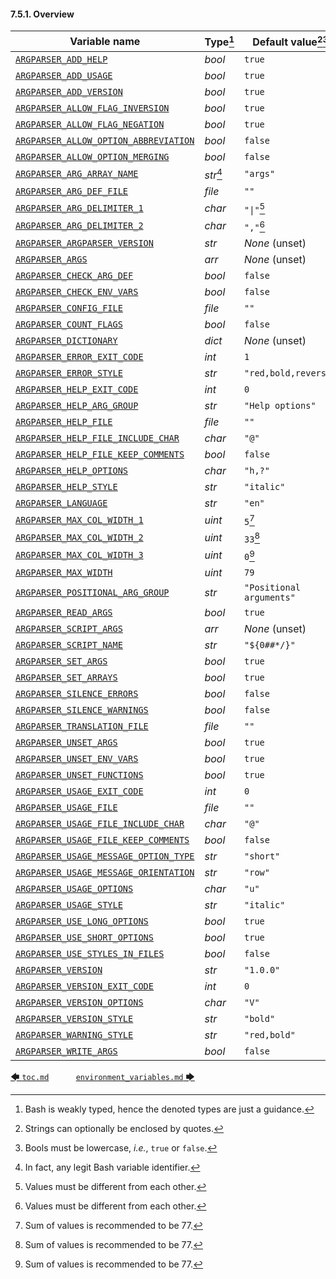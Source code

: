 #### 7.5.1. Overview

| Variable name                                                                      | Type[^14]  | Default value[^15][^16]  |
|------------------------------------------------------------------------------------|------------|--------------------------|
| [`ARGPARSER_ADD_HELP`](environment_variables.md#752-argparser_add_help)                                    | *bool*     | `true`                   |
| [`ARGPARSER_ADD_USAGE`](environment_variables.md#753-argparser_add_usage)                                  | *bool*     | `true`                   |
| [`ARGPARSER_ADD_VERSION`](environment_variables.md#754-argparser_add_version)                              | *bool*     | `true`                   |
| [`ARGPARSER_ALLOW_FLAG_INVERSION`](environment_variables.md#755-argparser_allow_flag_inversion)            | *bool*     | `true`                   |
| [`ARGPARSER_ALLOW_FLAG_NEGATION`](environment_variables.md#756-argparser_allow_flag_negation)              | *bool*     | `true`                   |
| [`ARGPARSER_ALLOW_OPTION_ABBREVIATION`](environment_variables.md#757-argparser_allow_option_abbreviation)  | *bool*     | `false`                  |
| [`ARGPARSER_ALLOW_OPTION_MERGING`](environment_variables.md#758-argparser_allow_option_merging)            | *bool*     | `false`                  |
| [`ARGPARSER_ARG_ARRAY_NAME`](environment_variables.md#759-argparser_arg_array_name)                        | *str*[^17] | `"args"`                 |
| [`ARGPARSER_ARG_DEF_FILE`](environment_variables.md#7510-argparser_arg_def_file)                           | *file*     | `""`                     |
| [`ARGPARSER_ARG_DELIMITER_1`](environment_variables.md#7511-argparser_arg_delimiter_1)                     | *char*     | `"\|"`[^18]              |
| [`ARGPARSER_ARG_DELIMITER_2`](environment_variables.md#7512-argparser_arg_delimiter_2)                     | *char*     | `","`[^18]               |
| [`ARGPARSER_ARGPARSER_VERSION`](environment_variables.md#7513-argparser_argparser_version)                 | *str*      | *None* (unset)           |
| [`ARGPARSER_ARGS`](environment_variables.md#7514-argparser_args)                                           | *arr*      | *None* (unset)           |
| [`ARGPARSER_CHECK_ARG_DEF`](environment_variables.md#7515-argparser_check_arg_def)                         | *bool*     | `false`                  |
| [`ARGPARSER_CHECK_ENV_VARS`](environment_variables.md#7516-argparser_check_env_vars)                       | *bool*     | `false`                  |
| [`ARGPARSER_CONFIG_FILE`](environment_variables.md#7517-argparser_config_file)                             | *file*     | `""`                     |
| [`ARGPARSER_COUNT_FLAGS`](environment_variables.md#7518-argparser_count_flags)                             | *bool*     | `false`                  |
| [`ARGPARSER_DICTIONARY`](environment_variables.md#7519-argparser_dictionary)                               | *dict*     | *None* (unset)           |
| [`ARGPARSER_ERROR_EXIT_CODE`](environment_variables.md#7520-argparser_error_exit_code)                     | *int*      | `1`                      |
| [`ARGPARSER_ERROR_STYLE`](environment_variables.md#7521-argparser_error_style)                             | *str*      | `"red,bold,reverse"`     |
| [`ARGPARSER_HELP_EXIT_CODE`](environment_variables.md#7523-argparser_help_exit_code)                       | *int*      | `0`                      |
| [`ARGPARSER_HELP_ARG_GROUP`](environment_variables.md#7522-argparser_help_arg_group)                       | *str*      | `"Help options"`         |
| [`ARGPARSER_HELP_FILE`](environment_variables.md#7524-argparser_help_file)                                 | *file*     | `""`                     |
| [`ARGPARSER_HELP_FILE_INCLUDE_CHAR`](environment_variables.md#7525-argparser_help_file_include_char)       | *char*     | `"@"`                    |
| [`ARGPARSER_HELP_FILE_KEEP_COMMENTS`](environment_variables.md#7526-argparser_help_file_keep_comments)     | *bool*     | `false`                  |
| [`ARGPARSER_HELP_OPTIONS`](environment_variables.md#7527-argparser_help_options)                           | *char*     | `"h,?"`                  |
| [`ARGPARSER_HELP_STYLE`](environment_variables.md#7528-argparser_help_style)                               | *str*      | `"italic"`               |
| [`ARGPARSER_LANGUAGE`](environment_variables.md#7529-argparser_language)                                   | *str*      | `"en"`                   |
| [`ARGPARSER_MAX_COL_WIDTH_1`](environment_variables.md#7530-argparser_max_col_width_1)                     | *uint*     | `5`[^19]                 |
| [`ARGPARSER_MAX_COL_WIDTH_2`](environment_variables.md#7531-argparser_max_col_width_2)                     | *uint*     | `33`[^19]                |
| [`ARGPARSER_MAX_COL_WIDTH_3`](environment_variables.md#7532-argparser_max_col_width_3)                     | *uint*     | `0`[^19]                 |
| [`ARGPARSER_MAX_WIDTH`](environment_variables.md#7533-argparser_max_width)                                 | *uint*     | `79`                     |
| [`ARGPARSER_POSITIONAL_ARG_GROUP`](environment_variables.md#7534-argparser_positional_arg_group)           | *str*      | `"Positional arguments"` |
| [`ARGPARSER_READ_ARGS`](environment_variables.md#7535-argparser_read_args)                                 | *bool*     | `true`                   |
| [`ARGPARSER_SCRIPT_ARGS`](environment_variables.md#7536-argparser_script_args)                             | *arr*      | *None* (unset)           |
| [`ARGPARSER_SCRIPT_NAME`](environment_variables.md#7537-argparser_script_name)                             | *str*      | `"${0##*/}"`             |
| [`ARGPARSER_SET_ARGS`](environment_variables.md#7538-argparser_set_args)                                   | *bool*     | `true`                   |
| [`ARGPARSER_SET_ARRAYS`](environment_variables.md#7539-argparser_set_arrays)                               | *bool*     | `true`                   |
| [`ARGPARSER_SILENCE_ERRORS`](environment_variables.md#7540-argparser_silence_errors)                       | *bool*     | `false`                  |
| [`ARGPARSER_SILENCE_WARNINGS`](environment_variables.md#7541-argparser_silence_warnings)                   | *bool*     | `false`                  |
| [`ARGPARSER_TRANSLATION_FILE`](environment_variables.md#7542-argparser_translation_file)                   | *file*     | `""`                     |
| [`ARGPARSER_UNSET_ARGS`](environment_variables.md#7543-argparser_unset_args)                               | *bool*     | `true`                   |
| [`ARGPARSER_UNSET_ENV_VARS`](environment_variables.md#7544-argparser_unset_env_vars)                       | *bool*     | `true`                   |
| [`ARGPARSER_UNSET_FUNCTIONS`](environment_variables.md#7545-argparser_unset_functions)                     | *bool*     | `true`                   |
| [`ARGPARSER_USAGE_EXIT_CODE`](environment_variables.md#7546-argparser_usage_exit_code)                     | *int*      | `0`                      |
| [`ARGPARSER_USAGE_FILE`](environment_variables.md#7547-argparser_usage_file)                               | *file*     | `""`                     |
| [`ARGPARSER_USAGE_FILE_INCLUDE_CHAR`](environment_variables.md#7548-argparser_usage_file_include_char)     | *char*     | `"@"`                    |
| [`ARGPARSER_USAGE_FILE_KEEP_COMMENTS`](environment_variables.md#7549-argparser_usage_file_keep_comments)   | *bool*     | `false`                  |
| [`ARGPARSER_USAGE_MESSAGE_OPTION_TYPE`](environment_variables.md#7550-argparser_usage_message_option_type) | *str*      | `"short"`                |
| [`ARGPARSER_USAGE_MESSAGE_ORIENTATION`](environment_variables.md#7551-argparser_usage_message_orientation) | *str*      | `"row"`                  |
| [`ARGPARSER_USAGE_OPTIONS`](environment_variables.md#7552-argparser_usage_options)                         | *char*     | `"u"`                    |
| [`ARGPARSER_USAGE_STYLE`](environment_variables.md#7553-argparser_usage_style)                             | *str*      | `"italic"`               |
| [`ARGPARSER_USE_LONG_OPTIONS`](environment_variables.md#7554-argparser_use_long_options)                   | *bool*     | `true`                   |
| [`ARGPARSER_USE_SHORT_OPTIONS`](environment_variables.md#7555-argparser_use_short_options)                 | *bool*     | `true`                   |
| [`ARGPARSER_USE_STYLES_IN_FILES`](environment_variables.md#7556-argparser_use_styles_in_files)             | *bool*     | `false`                  |
| [`ARGPARSER_VERSION`](environment_variables.md#7557-argparser_version)                                     | *str*      | `"1.0.0"`                |
| [`ARGPARSER_VERSION_EXIT_CODE`](environment_variables.md#7558-argparser_version_exit_code)                 | *int*      | `0`                      |
| [`ARGPARSER_VERSION_OPTIONS`](environment_variables.md#7559-argparser_version_options)                     | *char*     | `"V"`                    |
| [`ARGPARSER_VERSION_STYLE`](environment_variables.md#7560-argparser_version_style)                         | *str*      | `"bold"`                 |
| [`ARGPARSER_WARNING_STYLE`](environment_variables.md#7561-argparser_warning_style)                         | *str*      | `"red,bold"`             |
| [`ARGPARSER_WRITE_ARGS`](environment_variables.md#7562-argparser_write_args)                               | *bool*     | `false`                  |

[^14]: Bash is weakly typed, hence the denoted types are just a guidance.
[^15]: Strings can optionally be enclosed by quotes.
[^16]: Bools must be lowercase, *i.e.*, `true` or `false`.
[^17]: In fact, any legit Bash variable identifier.
[^18]: Values must be different from each other.
[^19]: Sum of values is recommended to be 77.

[&#129092;&nbsp;`toc.md`](toc.md)
&nbsp;&nbsp;&nbsp;&nbsp;&nbsp;&nbsp;&nbsp;&nbsp;&nbsp;&nbsp;[`environment_variables.md`&nbsp;&#129094;](environment_variables.md)
